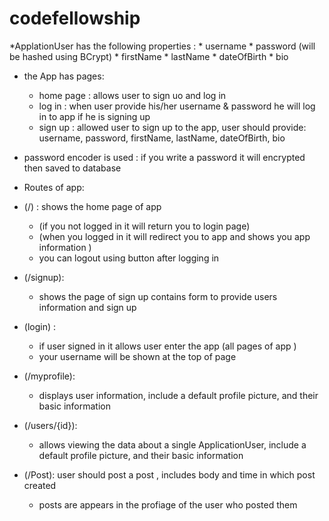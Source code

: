 
# codefellowship

*ApplationUser has the following properties : 
    * username
    * password (will be hashed using BCrypt)
    * firstName
    * lastName
    * dateOfBirth
    * bio

* the App has pages: 
  * home page : allows user to sign uo and log in 
  * log in  : when user provide his/her username & password he will log in to app if he is signing up
  * sign up : allowed user to sign up to the app, user should provide: username, password, firstName, lastName, dateOfBirth, bio

* password encoder is used : if you write a password it will encrypted then saved to database 


* Routes of app: 
* (/) : shows the home page of app 
  * (if you not logged in it will return you to login page)
  * (when you logged in it will redirect you to app and shows you app information )
  * you can logout using button after logging in 
  
* (/signup): 
  * shows the page of sign up contains form to provide users information and sign up

* (login) : 
  * if user signed in it allows user enter the app (all pages of app )
  * your username will be shown at the top of page 


* (/myprofile):
  * displays user information, include a default profile picture, and their basic information 

* (/users/{id}): 
  * allows viewing the data about a single ApplicationUser, include a default profile picture, and their basic information

* (/Post): user should post a post , includes body and time in which post created 
  * posts are appears in the profiage of the user who posted them 

   


